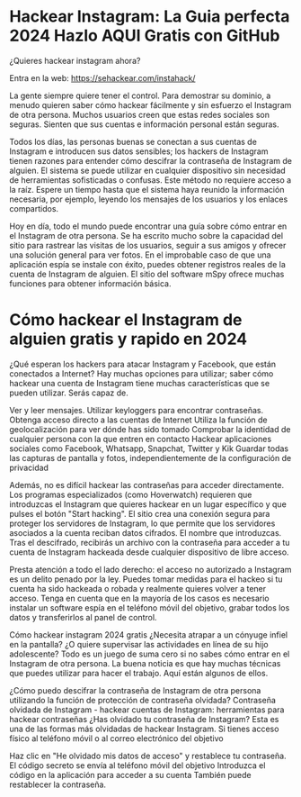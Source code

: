 
# Hackear Instagram: La Guia perfecta 2024 Hazlo AQUI Gratis con GitHub

¿Quieres hackear instagram ahora?

Entra en la web: https://sehackear.com/instahack/

La gente siempre quiere tener el control. Para demostrar su dominio, a menudo quieren saber cómo hackear fácilmente y sin esfuerzo el Instagram de otra persona. Muchos usuarios creen que estas redes sociales son seguras. Sienten que sus cuentas e información personal están seguras. 

Todos los días, las personas buenas se conectan a sus cuentas de Instagram e introducen sus datos sensibles; los hackers de Instagram tienen razones para entender cómo descifrar la contraseña de Instagram de alguien. El sistema se puede utilizar en cualquier dispositivo sin necesidad de herramientas sofisticadas o confusas. Este método no requiere acceso a la raíz. Espere un tiempo hasta que el sistema haya reunido la información necesaria, por ejemplo, leyendo los mensajes de los usuarios y los enlaces compartidos.

Hoy en día, todo el mundo puede encontrar una guía sobre cómo entrar en el Instagram de otra persona. Se ha escrito mucho sobre la capacidad del sitio para rastrear las visitas de los usuarios, seguir a sus amigos y ofrecer una solución general para ver fotos. En el improbable caso de que una aplicación espía se instale con éxito, puedes obtener registros reales de la cuenta de Instagram de alguien. El sitio del software mSpy ofrece muchas funciones para obtener información básica.

# Cómo hackear el Instagram de alguien gratis y rapido en 2024
¿Qué esperan los hackers para atacar Instagram y Facebook, que están conectados a Internet? Hay muchas opciones para utilizar; saber cómo hackear una cuenta de Instagram tiene muchas características que se pueden utilizar. Serás capaz de.

Ver y leer mensajes.
Utilizar keyloggers para encontrar contraseñas.
Obtenga acceso directo a las cuentas de Internet
Utiliza la función de geolocalización para ver dónde has sido tomado
Comprobar la identidad de cualquier persona con la que entren en contacto
Hackear aplicaciones sociales como Facebook, Whatsapp, Snapchat, Twitter y Kik
Guardar todas las capturas de pantalla y fotos, independientemente de la configuración de privacidad

Además, no es difícil hackear las contraseñas para acceder directamente. Los programas especializados (como Hoverwatch) requieren que introduzcas el Instagram que quieres hackear en un lugar específico y que pulses el botón "Start hacking". El sitio crea una conexión segura para proteger los servidores de Instagram, lo que permite que los servidores asociados a la cuenta reciban datos cifrados. El nombre que introduzcas. Tras el descifrado, recibirás un archivo con la contraseña para acceder a tu cuenta de Instagram hackeada desde cualquier dispositivo de libre acceso.

Presta atención a todo el lado derecho: el acceso no autorizado a Instagram es un delito penado por la ley. Puedes tomar medidas para el hackeo si tu cuenta ha sido hackeada o robada y realmente quieres volver a tener acceso. Tenga en cuenta que en la mayoría de los casos es necesario instalar un software espía en el teléfono móvil del objetivo, grabar todos los datos y transferirlos al panel de control.

Cómo hackear instagram 2024 gratis
¿Necesita atrapar a un cónyuge infiel en la pantalla? ¿O quiere supervisar las actividades en línea de su hijo adolescente? Todo es un juego de suma cero si no sabes cómo entrar en el Instagram de otra persona. La buena noticia es que hay muchas técnicas que puedes utilizar para hacer el trabajo. Aquí están algunos de ellos.

¿Cómo puedo descifrar la contraseña de Instagram de otra persona utilizando la función de protección de contraseña olvidada?
Contraseña olvidada de Instagram - hackear cuentas de Instagram: herramientas para hackear contraseñas
¿Has olvidado tu contraseña de Instagram?
Esta es una de las formas más olvidadas de hackear Instagram. Si tienes acceso físico al teléfono móvil o al correo electrónico del objetivo

Haz clic en "He olvidado mis datos de acceso" y restablece tu contraseña.
El código secreto se envía al teléfono móvil del objetivo
Introduzca el código en la aplicación para acceder a su cuenta
También puede restablecer la contraseña.
